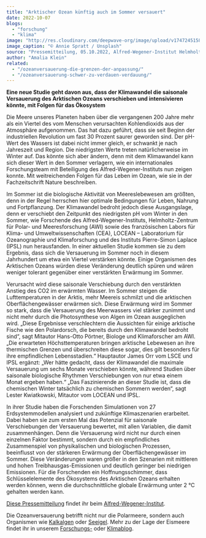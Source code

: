 ```yaml
---
title: "Arktischer Ozean künftig auch im Sommer versauert"
date: 2022-10-07
blogs: 
  - "forschung"
  - "klima"
image: "http://res.cloudinary.com/deepwave-org/image/upload/v1747245158/deepwave.org/eisberg_groenland_annie-spratt-unsplash-scaled.jpg"
image_caption: "© Annie Spratt / Unsplash"
source: "Pressemitteilung, 05.10.2022, Alfred-Wegener-Institut Helmholtz-Zentrum für Polar- und Meeresforschung"
author: "Amalia Klein"
related: 
  - "/ozeanversauerung-die-grenzen-der-anpassung/"
  - "/ozeanversauerung-schwer-zu-verdauen-verdauung/"
---
```


**Eine neue Studie geht davon aus, dass der Klimawandel die saisonale Versauerung des Arktischen Ozeans verschieben und intensivieren könnte, mit Folgen für das Ökosystem**

Die Meere unseres Planeten haben über die vergangenen 200 Jahre mehr als ein Viertel des vom Menschen verursachten Kohlendioxids aus der Atmosphäre aufgenommen. Das hat dazu geführt, dass sie seit Beginn der industriellen Revolution um fast 30 Prozent saurer geworden sind. Der pH-Wert des Wassers ist dabei nicht immer gleich, er schwankt je nach Jahreszeit und Region. Die niedrigsten Werte treten natürlicherweise im Winter auf. Das könnte sich aber ändern, denn mit dem Klimawandel kann sich dieser Wert in den Sommer verlagern, wie ein internationales Forschungsteam mit Beteiligung des Alfred-Wegener-Instituts nun zeigen konnte. Mit weitreichenden Folgen für das Leben im Ozean, wie sie in der Fachzeitschrift Nature beschreiben.

Im Sommer ist die biologische Aktivität von Meereslebewesen am größten, denn in der Regel herrschen hier optimale Bedingungen für Leben, Nahrung und Fortpflanzung. Der Klimawandel bedroht jedoch diese Ausgangslage, denn er verschiebt den Zeitpunkt des niedrigsten pH vom Winter in den Sommer, wie Forschende des Alfred-Wegener-Instituts, Helmholtz-Zentrum für Polar- und Meeresforschung (AWI) sowie des französischen Labors für Klima- und Umweltwissenschaften (CEA), LOCEAN – Laboratorium für Ozeanographie und Klimaforschung und des Instituts Pierre-Simon Laplace (IPSL) nun herausfanden. In einer aktuellen Studie kommen sie zu dem Ergebnis, dass sich die Versauerung im Sommer noch in diesem Jahrhundert um etwa ein Viertel verstärken könnte. Einige Organismen des Arktischen Ozeans würden diese Veränderung deutlich spüren und wären weniger tolerant gegenüber einer verstärkten Erwärmung im Sommer.

Verursacht wird diese saisonale Verschiebung durch den verstärkten Anstieg des CO2 im erwärmten Wasser. Im Sommer steigen die Lufttemperaturen in der Arktis, mehr Meereis schmilzt und die arktischen Oberflächengewässer erwärmen sich. Diese Erwärmung wird im Sommer so stark, dass die Versauerung des Meerwassers viel stärker zunimmt und nicht mehr durch die Photosynthese von Algen im Ozean ausgeglichen wird. „Diese Ergebnisse verschlechtern die Aussichten für einige arktische Fische wie den Polardorsch, die bereits durch den Klimawandel bedroht sind“, sagt Mitautor Hans-Otto Pörtner, Biologe und Klimaforscher am AWI. „Die erwarteten Höchsttemperaturen bringen arktische Lebewesen an ihre thermischen Grenzen und überschreiten diese sogar, dies gilt besonders für ihre empfindlichen Lebensstadien.“ Hauptautor James Orr vom LSCE und IPSL ergänzt: „Wer hätte gedacht, dass der Klimawandel die maximale Versauerung um sechs Monate verschieben könnte, während Studien über saisonale biologische Rhythmen Verschiebungen von nur etwa einem Monat ergeben haben.“ „Das Faszinierende an dieser Studie ist, dass die chemischen Winter tatsächlich zu chemischen Sommern werden“, sagt Lester Kwiatkowski, Mitautor vom LOCEAN und IPSL.

In ihrer Studie haben die Forschenden Simulationen von 27 Erdsystemmodellen analysiert und zukünftige Klimaszenarien erarbeitet. Dabei haben sie zum ersten Mal das Potenzial für saisonale Verschiebungen der Versauerung bewertet, mit allen Variablen, die damit zusammenhängen. Denn die Versauerung wird nicht nur durch einen einzelnen Faktor bestimmt, sondern durch ein empfindliches Zusammenspiel von physikalischen und biologischen Prozessen, beeinflusst von der stärkeren Erwärmung der Oberflächengewässer im Sommer. Diese Veränderungen waren größer in den Szenarien mit mittleren und hohen Treibhausgas-Emissionen und deutlich geringer bei niedrigen Emissionen. Für die Forschenden ein Hoffnungsschimmer, dass Schlüsselelemente des Ökosystems des Arktischen Ozeans erhalten werden können, wenn die durchschnittliche globale Erwärmung unter 2 °C gehalten werden kann.

[Diese Pressemitteilung](https://www.awi.de/ueber-uns/service/presse/presse-detailansicht/arktischer-ozean-kuenftig-auch-im-sommer-versauert.html) findet ihr beim [Alfred-Wegener-Institut](https://www.awi.de/).

Die Ozeanversauerung betrifft nicht nur die Polarmeere, sondern auch Organismen wie [Kalkalgen](https://www.deepwave.org/ozeanversauerung-die-grenzen-der-anpassung/) oder [Seeigel](https://www.deepwave.org/ozeanversauerung-schwer-zu-verdauen-verdauung/). Mehr zu der Lage der Eismeere findet ihr in unserem [Forschungs-](https://www.deepwave.org/blogs/forschung/) oder [Klimablog](https://www.deepwave.org/blogs/klima/).
